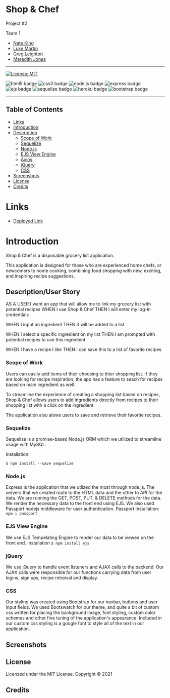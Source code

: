 # Shop & Chef
Project #2

Team 1

 + [Nate King](https://github.com/natemking)
 + [Luke Martin](https://github.com/LukeMartin-123)
 + [Greg Leighton](https://github.com/preussenfahrer)
 + [Meredith Jones](https://github.com/meredithajones)  
---

[![License: MIT](https://img.shields.io/badge/License-MIT-yellow.svg)](https://github.com/natemking/shop_n_chef/blob/main/LICENSE)

![html5 badge](https://img.shields.io/badge/html5%20-%23E34F26.svg?&style=flat&logo=html5&logoColor=white)
![css3 badge](https://img.shields.io/badge/css3%20-%231572B6.svg?&style=flat&logo=css3&logoColor=white)
![node.js badge](https://img.shields.io/badge/node.js%20-%2343853D.svg?&style=flat&logo=node.js&logoColor=white)
![express badge](https://img.shields.io/badge/express.js%20-%23404d59.svg?&style=flat)
![ejs badge](https://img.shields.io/badge/%20EJS%20-%23B4CA65.svg?&style=flatColor=white%22/)
![sequelize badge](https://img.shields.io/badge/Sequelize-%2304AFEF.svg?&style=flat&logoColor=white)
![heroku badge](https://img.shields.io/badge/heroku%20-%23430098.svg?&style=for-the-badge&logo=heroku&logoColor=white)
![bootstrap badge](https://img.shields.io/badge/bootstrap%20-%23563D7C.svg?&style=flat&logo=bootstrap&logoColor=white)

---
## Table of Contents
 * [Links](#links)
 * [Introduction](#introduction)
 * [Description](#description)
    + [Scope of Work](#scope-of-work)
    + [Sequelize](#sequelize)
    + [Node.js](#nodejs)
    + [EJS View Engine](#ejs-view-engine)
    + [Axios](#axios)
    + [jQuery](#jquery)
    + [CSS](#css)
  * [Screenshots](#screenshots)
  * [License](#license)
  * [Credits](#credits)

# Links

* [Deployed Link](https://shop-n-chef.herokuapp.com/)

# Introduction
  Shop & Chef is a disposable grocery list application. 

   This application is designed for those who are experienced home chefs, or newcomers to home cooking, combining food shopping with new, exciting, and inspiring recipe suggestions. 

## Description/User Story 
  AS A USER I want an app that will allow me to link my grocery list with potential recipes
  WHEN I use Shop & Chef 
  THEN I will enter my log-in credentials

  WHEN I input an ingredient
  THEN it will be added to a list

  WHEN I select a specific ingredient on my list
  THEN I am prompted with potential recipes to use this ingredient

  WHEN I have a recipe I like
  THEN I can save this to a list of favorite recipes


### Scope of Work
Users can easily add items of their choosing to thier shopping list. If they are looking for recipe inspiration, the app has a feature to seach for recipes based on main ingredient as well. 

To streamline the experience of creating a shopping list based on recipes, Shop & Chef allows users to add ingredients directly from recipes to their shopping list with a click on the ingredient. 

The application also alows users to save and retrieve their favorite recipes. 

### Sequelize
  Sequelize is a promise-based Node.js ORM which we utilized to streamline usage with MySQL.

  Installation:

`$ npm install --save sequelize`


### Node.js

Express is the application that we utlized the most through node.js. The servers that we created route to the HTML data and the other to API for the data. 
We are running the GET, POST, PUT, & DELETE methods for the data. We render the necessary data to the front end using EJS.
We also used Passport nodejs middleware for user authentication.
Passport Installation: 
`npm i passport` 

### EJS View Engine
We use EJS Tempelating Engine to render our data to be viewed on the front end. 
Installation
`$ npm install ejs`
 
### jQuery
We use jQuery to handle event listeners and AJAX calls to the backend. Our AJAX calls were responsible for our functions carrying data from user logins, sign ups, recipe retreival and display. 


### CSS
Our styling was created using Bootstrap for our navbar, buttons and user input fields. We used Bootswatch for our theme, and quite a bit of custom css written for placing the background image, font styling, custom color schemes and other fine tuning of the application's appearance. Included in our custom css styling is a google font to style all of the text in our application. 

## Screenshots

<!-- ![app gif](public/assets/images/screenshots/burger_banquet.gif)
<br>

_App Functionality_
<br>

![mobile resolution](public/assets/images/screenshots/burger_banquet_mobile.png)

_Mobile Responsiveness_ -->

## License
Licensed under the MIT License. Copyright © 2021

## Credits

<!-- * [Make elements be clickable after they are returned from an ajax call](https://stackoverflow.com/questions/6594226/jquery-class-selector-not-working/6602120)

* [Better Express routing for Node JS](https://caffeinecoding.com/better-express-routing-for-nodejs/)

* [Toggle a Boolean](https://stackoverflow.com/questions/11604409/how-to-toggle-a-boolean)  -->




